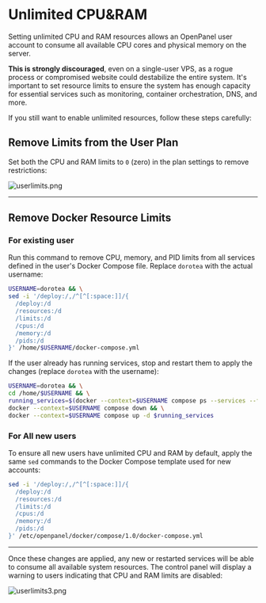 # Unlimited CPU&RAM

Setting unlimited CPU and RAM resources allows an OpenPanel user account to consume all available CPU cores and physical memory on the server.

**This is strongly discouraged**, even on a single-user VPS, as a rogue process or compromised website could destabilize the entire system. It's important to set resource limits to ensure the system has enough capacity for essential services such as monitoring, container orchestration, DNS, and more.

If you still want to enable unlimited resources, follow these steps carefully:

## Remove Limits from the User Plan

Set both the CPU and RAM limits to `0` (zero) in the plan settings to remove restrictions:

![userlimits.png](/img/panel/v2/userlimits-guide.png)

----

## Remove Docker Resource Limits


### For existing user

Run this command to remove CPU, memory, and PID limits from all services defined in the user's Docker Compose file. Replace `dorotea` with the actual username:

```bash
USERNAME=dorotea && \
sed -i '/deploy:/,/^[^[:space:]]/{
  /deploy:/d
  /resources:/d
  /limits:/d
  /cpus:/d
  /memory:/d
  /pids:/d
}' /home/$USERNAME/docker-compose.yml
```

If the user already has running services, stop and restart them to apply the changes (replace `dorotea` with the username):

```bash
USERNAME=dorotea && \
cd /home/$USERNAME && \
running_services=$(docker --context=$USERNAME compose ps --services --filter "status=running") && \
docker --context=$USERNAME compose down && \
docker --context=$USERNAME compose up -d $running_services
```


### For All new users

To ensure all new users have unlimited CPU and RAM by default, apply the same `sed` commands to the Docker Compose template used for new accounts:

```bash
sed -i '/deploy:/,/^[^[:space:]]/{
  /deploy:/d
  /resources:/d
  /limits:/d
  /cpus:/d
  /memory:/d
  /pids:/d
}' /etc/openpanel/docker/compose/1.0/docker-compose.yml
```

---


Once these changes are applied, any new or restarted services will be able to consume all available system resources. The control panel will display a warning to users indicating that CPU and RAM limits are disabled:

![userlimits3.png](/img/panel/v2/userlimits-guide3.png)

